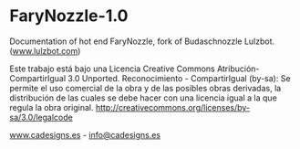 FaryNozzle-1.0
==============

Documentation of hot end FaryNozzle, fork of Budaschnozzle Lulzbot. (www.lulzbot.com)

Este trabajo está bajo una Licencia Creative Commons Atribución-CompartirIgual 3.0 Unported.
Reconocimiento - CompartirIgual (by-sa): Se permite el uso comercial de la obra y de las posibles obras 
derivadas, la distribución de las cuales se debe hacer con una licencia igual a la que regula la obra original.
http://creativecommons.org/licenses/by-sa/3.0/legalcode

www.cadesigns.es - info@cadesigns.es
